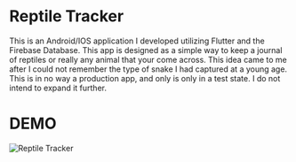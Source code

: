 # Reptile Tracker

This is an Android/IOS application I developed utilizing Flutter and the Firebase Database. This app is designed as a simple way to keep a journal of reptiles or really any animal that your come across. This idea came to me after I could not remember the type of snake I had captured at a young age. This is in no way a production app, and only is only in a test state. I do not intend to expand it further.

# DEMO
![Reptile Tracker](https://imgur.com/DQjxir5)
